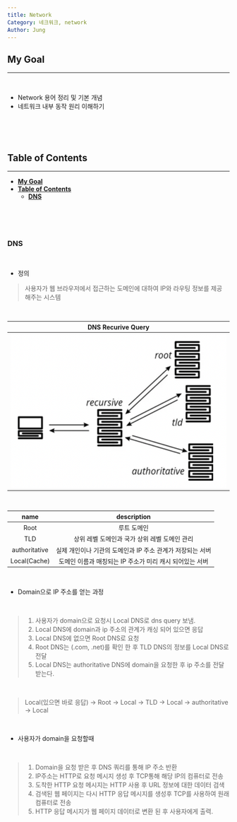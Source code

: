```yaml
---
title: Network
Category: 네크워크, network
Author: Jung
---
```


## **My Goal**

---

</br>

- Network 용어 정리 및 기본 개념
- 네트워크 내부 동작 원리 이해하기

</br>
</br>
</br>

## **Table of Contents**

---

- [**My Goal**](#my-goal)
- [**Table of Contents**](#table-of-contents)
  - [**DNS**](#dns)

</br>
</br>
</br>

### **DNS**

</br>

- 정의

> 사용자가 웹 브라우저에서 접근하는 도메인에 대하여 IP와 라우팅 정보를 제공 해주는 시스템

</br>

|           DNS Recurive Query            |
| :-------------------------------------: |
| ![dns_query image](./res/dns_query.png) |

</br>

|     name      |                        description                         |
| :-----------: | :--------------------------------------------------------: |
|     Root      |                        루트 도메인                         |
|      TLD      |       상위 레벨 도메인과 국가 상위 레벨 도메인 관리        |
| authoritative | 실제 개인이나 기관의 도메인과 IP 주소 관계가 저장되는 서버 |
| Local(Cache)  |  도메인 이름과 매칭되는 IP 주소가 미리 캐시 되어있는 서버  |

</br>

- Domain으로 IP 주소를 얻는 과정

</br>

> 1. 사용자가 domain으로 요청시 Local DNS로 dns query 보냄.
> 2. Local DNS에 domain과 ip 주소의 관계가 캐싱 되어 있으면 응답
> 3. Local DNS에 없으면 Root DNS로 요청
> 4. Root DNS는 (.com, .net)를 확인 한 후 TLD DNS의 정보를 Local DNS로 전달
> 5. Local DNS는 authoritative DNS에 domain을 요청한 후 ip 주소를 전달 받는다.

</br>

> Local(있으면 바로 응답) -> Root -> Local -> TLD -> Local -> authoritative -> Local

</br>

- 사용자가 domain을 요청할때

</br>

> 1. Domain을 요청 받은 후 DNS 쿼리를 통해 IP 주소 반환
> 2. IP주소는 HTTP로 요청 메시지 생성 후 TCP통해 해당 IP의 컴퓨터로 전송
> 3. 도착한 HTTP 요청 메시지는 HTTP 사용 후 URL 정보에 대한 데이터 검색
> 4. 검색된 웹 페이지는 다시 HTTP 응답 메시지를 생성후 TCP를 사용하여 원래 컴퓨터로 전송
> 5. HTTP 응답 메시지가 웹 페이지 데이터로 변환 된 후 사용자에게 출력.
